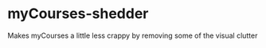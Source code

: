 myCourses-shedder
=================

Makes myCourses a little less crappy by removing some of the visual clutter
